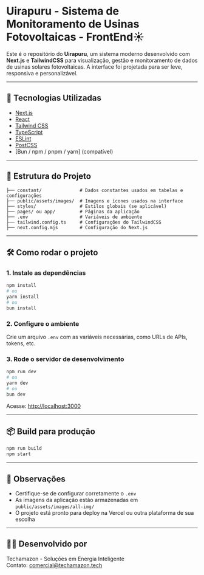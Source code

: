 
# Uirapuru - Sistema de Monitoramento de Usinas Fotovoltaicas  - FrontEnd☀️

Este é o repositório do **Uirapuru**, um sistema moderno desenvolvido com **Next.js** e **TailwindCSS** para visualização, gestão e monitoramento de dados de usinas solares fotovoltaicas. A interface foi projetada para ser leve, responsiva e personalizável.

---

## 🚀 Tecnologias Utilizadas

- [Next.js](https://nextjs.org/)
- [React](https://react.dev/)
- [Tailwind CSS](https://tailwindcss.com/)
- [TypeScript](https://www.typescriptlang.org/)
- [ESLint](https://eslint.org/)
- [PostCSS](https://postcss.org/)
- [Bun / npm / pnpm / yarn] (compatível)

---

## 📁 Estrutura do Projeto

```
├── constant/              # Dados constantes usados em tabelas e configurações
├── public/assets/images/  # Imagens e ícones usados na interface
├── styles/                # Estilos globais (se aplicável)
├── pages/ ou app/         # Páginas da aplicação
├── .env                   # Variáveis de ambiente
├── tailwind.config.ts     # Configurações do TailwindCSS
├── next.config.mjs        # Configuração do Next.js
```

---

## 🛠️ Como rodar o projeto

### 1. Instale as dependências

```bash
npm install
# ou
yarn install
# ou
bun install
```

### 2. Configure o ambiente

Crie um arquivo `.env` com as variáveis necessárias, como URLs de APIs, tokens, etc.

### 3. Rode o servidor de desenvolvimento

```bash
npm run dev
# ou
yarn dev
# ou
bun dev
```

Acesse: [http://localhost:3000](http://localhost:3000)

---

## 📦 Build para produção

```bash
npm run build
npm start
```

---

## 📌 Observações

- Certifique-se de configurar corretamente o `.env`
- As imagens da aplicação estão armazenadas em `public/assets/images/all-img/`
- O projeto está pronto para deploy na Vercel ou outra plataforma de sua escolha

---

## 👨‍💻 Desenvolvido por

Techamazon - Soluções em Energia Inteligente  
Contato: comercial@techamazon.tech
